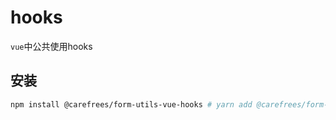 # hooks

`vue`中公共使用hooks

## 安装

```bash
npm install @carefrees/form-utils-vue-hooks # yarn add @carefrees/form-utils # pnpm add @carefrees/form-utils
```
